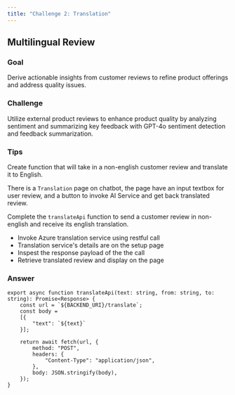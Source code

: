 ```yaml
---
title: "Challenge 2: Translation"
---
```


## Multilingual Review

### Goal

Derive actionable insights from customer reviews to refine product offerings and address quality issues.

### Challenge

Utilize external product reviews to enhance product quality by analyzing sentiment and summarizing key feedback with GPT-4o sentiment detection and feedback summarization.

### Tips

Create function that will take in a non-english customer review and translate it to English. 

There is a `Translation` page on chatbot, the page have an input textbox for user review, and a button to invoke AI Service and get back translated review.

Complete the `translateApi` function to send a customer review in non-english and receive its english translation.

- Invoke Azure translation service using restful call
- Translation service's details are on the setup page
- Inspest the response payload of the the call
- Retrieve translated review and display on the page


### Answer

```
export async function translateApi(text: string, from: string, to: string): Promise<Response> {
    const url = `${BACKEND_URI}/translate`;
    const body = 
    [{
        "text": `${text}`
    }];
    
    return await fetch(url, {
        method: "POST",
        headers: {
            "Content-Type": "application/json",
        },
        body: JSON.stringify(body),
    });
}
```
